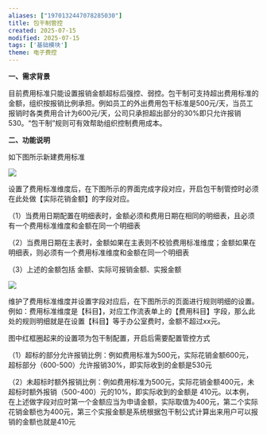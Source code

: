 ```yaml
---
aliases: ["1970132447078285030"]
title: 包干制管控
created: 2025-07-15
modified: 2025-07-15
tags: ['基础模块']
theme: 电子费控
---
```


**一、需求背景**

目前费用标准只能设置报销金额超标后强控、弱控。包干制可支持超出费用标准的金额，组织按报销比例承担。例如员工的外出费用包干标准是500元/天，当员工报销时各类费用合计为600元/天，公司只承担超出部分的30%即只允许报销530。“包干制”规则可有效帮助组织控制费用成本。

**二、功能说明**

如下图所示新建费用标准

![](https://myhelpdoc.oss-cn-heyuan.aliyuncs.com/mdimages/4f0bcaad335898b00e046978b89380d5.jpg)

设置了费用标准维度后，在下图所示的界面完成字段对应，开启包干制管控时必须在此处做【实际花销金额】的字段对应。

（1）当费用日期配置在明细表时，金额必须和费用日期在相同的明细表，且必须有一个费用标准维度和金额在同一个明细表

（2）当费用日期在主表时，金额如果在主表则不校验费用标准维度；金额如果在明细表，则必须有一个费用标准维度和金额在同一个明细表

（3）上述的金额包括 金额、实际可报销金额、实报金额

![](https://myhelpdoc.oss-cn-heyuan.aliyuncs.com/mdimages/1560189eea83b275cdbae8dccba449db.jpg)

维护了费用标准维度并设置字段对应后，在下图所示的页面进行规则明细的设置。例如：费用标准维度是【科目】，对应工作流表单上的【费用科目】字段，那么此处的规则明细就是在设置【科目】等于办公室费时，金额不超过xx元。

图中红框圈起来的设置项为包干制配置，开启后需要配置管控方式

（1）超标的部分允许报销比例：例如费用标准为500元，实际花销金额600元，超标部分（600-500）允许报销30%，即实际收到的金额是530元

（2）未超标时额外报销比例：例如费用标准为500元，实际花销金额400元，未超标时额外报销（500-400）元的10%，即实际收到的金额是 410元。以本例，在上述做字段对应时第一个金额应当为申请金额，实际取值为400元，第二个实际花销金额也为400元，第三个实报金额是系统根据包干制公式计算出来用户可以报销的金额也就是410元

